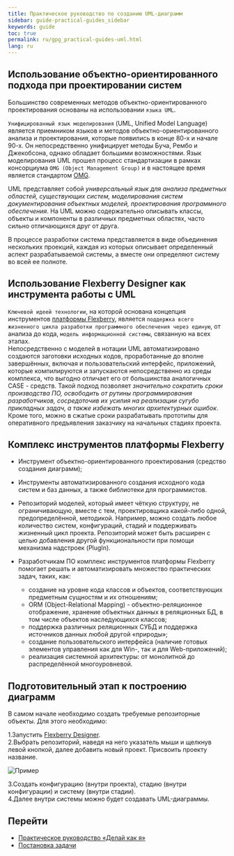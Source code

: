 ```yaml
---
title: Практическое руководство по созданию UML-диаграмм
sidebar: guide-practical-guides_sidebar
keywords: guide
toc: true
permalink: ru/gpg_practical-guides-uml.html
lang: ru
---
```


## Использование объектно-ориентированного подхода при проектировании систем

Большинство современных методов объектно-ориентированного проектирования основаны на использовании `языка UML`.

`Унифицированный язык моделирования` (UML, Unified Model Language) является приемником языков и методов объектно-ориентированного анализа и проектирования, которые появились в конце 80-х и начале 90-х. Он непосредственно унифицирует методы Буча, Рембо и Джекобсона, однако обладает большими возможностями. Язык моделирования UML прошел процесс стандартизации в рамках консорциума `OMG (Object Management Group)` и в настоящее время является стандартом [OMG](http://www.omg.org/spec/UML/).

UML представляет собой _универсальный язык для анализа предметных областей, существующих систем, моделирования систем документирования объектных моделей, проектирования программного обеспечения_. На UML можно содержательно описывать классы, объекты и компоненты в различных предметных областях, часто сильно отличающихся друг от друга.

В процессе разработки система представляется в виде объединения нескольких проекций, каждая из которых описывает определенный аспект разрабатываемой системы, а вместе они определяют систему во всей ее полноте.

## Использование Flexberry Designer как инструмента работы с UML

`Ключевой идеей технологии`, на которой основана концепция инструментов [платформы Flexberry](fp_landing_page.html), является `поддержка всего жизненного цикла разработки программного обеспечения через единую`, от анализа до кода, `модель информационной системы`, связанную на всех этапах.  
Непосредственно с моделей в нотации UML автоматизировано создаются заготовки исходных кодов, проработанные до вполне завершённых, включая и пользовательский интерфейс, приложений, которые компилируются и запускаются непосредственно из среды комплекса, что выгодно отличает его от большинства аналогичных CASE - средств.
Такой подход позволяет _значительно сократить сроки производства ПО, освободить от рутины программирования разработчиков, сосредоточив их усилия на реализации сугубо прикладных задач, а также избежать многих архитектурных ошибок_. Кроме того, можно в сжатые сроки разрабатывать прототипы для оперативного предъявления заказчику на начальных стадиях проекта.

## Комплекс инструментов платформы Flexberry

* Инструмент объектно-ориентированного проектирования (средство создания диаграмм);
* Инструменты автоматизированного создания исходного кода систем и баз данных, а также библиотеки для программистов.
* Репозиторий моделей, который имеет чёткую структуру, не ограничивающую, вместе с тем, проектировщика какой-либо одной, предопределённой, методикой. Например, можно создать любое количество систем, конфигураций, стадий и поддерживать жизненный цикл проекта. Репозиторий может быть расширен с целью добавления другой функциональности при помощи механизма надстроек (PlugIn).
* Разработчикам ПО комплекс инструментов платформы Flexberry помогает решать и автоматизировать множество практических задач, таких, как:

  * создание на уровне кода классов и объектов, соответствующих предметным сущностям и их отношениям;
  * ORM (Object-Relational Mapping) - объектно-реляционное отображение, хранение объектных данных в реляционных БД, в том числе объектов наследующихся классов;
  * поддержка различных реляционных СУБД и поддержка источников данных любой другой «природы»;
  * создание пользовательского интерфейса (наличие готовых элементов управления как для Win-, так и для Web-приложений);
  * реализация системной архитектуры: от монолитной до распределённой многоуровневой.

## Подготовительный этап к построению диаграмм

В самом начале необходимо создать требуемые репозиторные объекты. Для этого необходимо:

1.Запустить [Flexberry Designer](fd_flexberry-designer.html).  
2.Выбрать репозиторий, наведя на него указатель мыши и щелкнув левой кнопкой, далее добавить новый проект. Присвоить проекту название.

![Пример](/images/pages/guides/flexberry-designer/create-repository.png)

3.Создать конфигурацию (внутри проекта), стадию (внутри конфигурации) и систему (внутри стадии).  
4.Далее внутри системы можно будет создавать UML-диаграммы.

## Перейти

* [Практическое руководство  «Делай как я»](gpg_landing-page.html) <i class="fa fa-arrow-up" aria-hidden="true"></i>
* [Постановка задачи](gpg_formulation-problem.html) <i class="fa fa-arrow-right" aria-hidden="true"></i>
